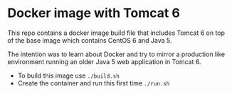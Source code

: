 Docker image with Tomcat 6
============================
This repo contains a docker image build file that includes Tomcat 6 on top of the base image which contains CentOS 6 and Java 5. 

The intention was to learn about Docker and try to mirror a production like environment running an older Java 5 web application in Tomcat 6.


* To build this image use `./build.sh`
* Create the container and run this first time `./run.sh`


